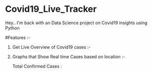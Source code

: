 # Covid19_Live_Tracker

Hey.. I'm back with an Data Science project on Covid19 insights using Python

#Features :-
1. Get Live Overview of Covid19 cases :-

2. Graphs that Show Real time Cases based on location :-
   
	  Total Confirmed Cases :
		   

